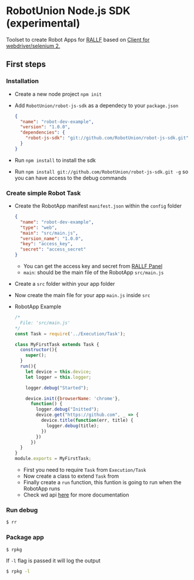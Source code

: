 # RobotUnion Node.js SDK (experimental)


Toolset to create Robot Apps for [RALLF](https://ralf.robotunion.net)
based on [Client for webdriver/selenium 2.](https://github.com/admc/wd)



## First steps
### Installation
* Create a new node project `npm init`
* Add `RobotUnion/robot-js-sdk` as a dependecy to your `package.json`

  ```json
  {
    "name": "robot-dev-example",
    "version": "1.0.0",
    "dependencies": {
      "robot-js-sdk": "git://github.com/RobotUnion/robot-js-sdk.git"
    }
  }
  ```
* Run `npm install` to install the sdk
* Run `npm install git://github.com/RobotUnion/robot-js-sdk.git -g` so you can have access to the debug commands

### Create simple Robot Task
  * Create the RobotApp manifest `manifest.json` within the `config` folder

    ```json
    {
      "name": "robot-dev-example",
      "type": "web",
      "main": "src/main.js",
      "version_name": "1.0.0",
      "key": "access_key",
      "secret": "access_secret"
    }
    ```
      * You can get the access key and secret from [RALLF Panel](https://alpha.rallf.com/)
      * `main`: should be the main file of the RobotApp `src/main.js`


  * Create a `src` folder within your app folder
  * Now create the main file for your app `main.js` inside `src`

  * RobotApp Example
    ```js
    /*
      File: 'src/main.js'
    */
    const Task = require('../Execution/Task');

    class MyFirstTask extends Task {
      constructor(){
        super();
      }
      run(){
        let device = this.device;
        let logger = this.logger;

        logger.debug("Started");

        device.init({browserName: 'chrome'},
          function() {
            logger.debug("Initted");
            device.get("https://github.com", _ => {
              device.title(function(err, title) {
                logger.debug(title);
              })
            })
          })
      }
    }
    module.exports = MyFirstTask;
    ```
    * First you need to require `Task` from `Execution/Task`
    * Now create a class to extend `Task` from
    * Finally create a `run` function, this funtion is going to run when the RobotApp runs
    * Check wd api [here](https://github.com/admc/wd/blob/master/doc/api.md) for more documentation

### Run debug
```sh
$ rr
```
### Package app
```sh
$ rpkg
```
If `-l` flag is passed it will log the output
```sh
$ rpkg -l
```

